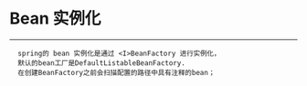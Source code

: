 # Bean 实例化
---

      spring的 bean 实例化是通过 <I>BeanFactory 进行实例化，
      默认的bean工厂是DefaultListableBeanFactory.
      在创建BeanFactory之前会扫描配置的路径中具有注释的bean；
